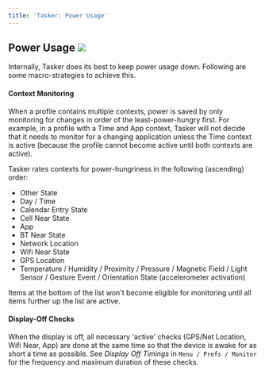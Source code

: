 ```yaml
---
title: 'Tasker: Power Usage'
---
```


Power Usage ![](icon_tasker.png)
--------------------------------

Internally, Tasker does its best to keep power usage down. Following are
some macro-strategies to achieve this.

#### Context Monitoring

When a profile contains multiple contexts, power is saved by only
monitoring for changes in order of the least-power-hungry first. For
example, in a profile with a Time and App context, Tasker will not
decide that it needs to monitor for a changing application unless the
Time context is active (because the profile cannot become active until
both contexts are active).

Tasker rates contexts for power-hungriness in the following (ascending)
order:

-   Other State
-   Day / Time
-   Calendar Entry State
-   Cell Near State
-   App
-   BT Near State
-   Network Location
-   Wifi Near State
-   GPS Location
-   Temperature / Humidity / Proximity / Pressure / Magnetic Field /
    Light Sensor / Gesture Event / Orientation State (accelerometer
    activation)

Items at the bottom of the list won\'t become eligible for monitoring
until all items further up the list are active.

#### Display-Off Checks

When the display is off, all necessary \'active\' checks (GPS/Net
Location, Wifi Near, App) are done at the same time so that the device
is awake for as short a time as possible. See *Display Off Timings* in
`Menu / Prefs / Monitor` for the frequency and maximum duration of these
checks.
